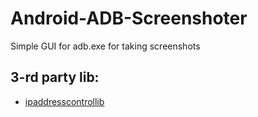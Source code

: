  
Android-ADB-Screenshoter
====================

Simple GUI for adb.exe for taking screenshots

## 3-rd party lib:


- [ipaddresscontrollib](https://github.com/m66n/ipaddresscontrollib)
 

 

